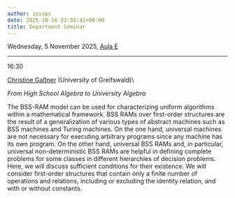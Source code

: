 ```yaml
---
author: ioiops
date: 2025-10-16 22:55:41+00:00
title: Department Seminar
---
```


Wednesday, 5 November 2025, [Aula E](https://www.dbt.univr.it/?ent=luogo&id=4)

___

16:30

[Christine Gaßner](https://math-inf.uni-greifswald.de/institut/ueber-uns/mitarbeitende/gassner/) (University of Greifswald)\

_From High School Algebra to University Algebra_

The BSS-RAM model can be used for characterizing uniform algorithms within a mathematical framework. BSS RAMs over first-order structures are the result of a generalization of various types of abstract machines such as BSS machines and Turing machines. On the one hand, universal machines are not necessary for executing arbitrary programs since any machine has its own program. On the other hand, universal BSS RAMs and, in particular, universal non-deterministic BSS RAMs are helpful in defining complete problems for some classes in different hierarchies of decision problems. Here, we will discuss sufficient conditions for their existence. We will consider first-order structures that contain only a finite number of operations and relations, including or excluding the identity relation, and with or without constants.
